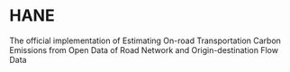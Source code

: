 # HANE
The official implementation of Estimating On-road Transportation Carbon Emissions from Open Data of Road Network and Origin-destination Flow Data

